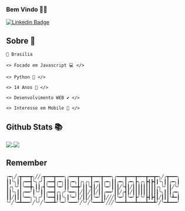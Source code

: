### Bem Vindo 👨‍💻

<a href="https://www.linkedin.com/in/destr00/" rel="nofollow"><img src="https://camo.githubusercontent.com/4b8f1246b57a4a2580e30b26bec08d4b471a7e22cf8d82d782b8b467e1b0396b/68747470733a2f2f696d672e736869656c64732e696f2f62616467652f2d4c696e6b6564496e2d626c75653f7374796c653d666c61742d737175617265266c6f676f3d4c696e6b6564696e266c6f676f436f6c6f723d7768697465266c696e6b3d68747470733a2f2f7777772e6c696e6b6564696e2e636f6d2f696e2f6775737461766f6162656c31302f" alt="Linkedin Badge" data-canonical-src="https://img.shields.io/badge/-LinkedIn-blue?style=flat-square&amp;logo=Linkedin&amp;logoColor=white&amp;link=https://www.linkedin.com/in/destr00/" style="max-width:100%;"></a>

## Sobre 🤔

    📍 Brasilia
     
    <> Focado em Javascript 💻 </>
    
    <> Python 📌 </>
    
    <> 14 Anos 💯 </>
    
    <> Desenvolvimento WEB ✔️ </>
    
    <> Interesse em Mobile 📱 </>
    
## Github Stats 📚

<a href="https://github.com/anuraghazra/github-readme-stats">
  <img align="center" src="https://github-readme-stats.vercel.app/api?username=chapadox&show_icons=true&theme=tokyonight" />
</a>
<a href="https://github.com/anuraghazra/convoychat">
  <img align="center" src="https://github-readme-stats.vercel.app/api/top-langs/?username=chapadox&layout=demo" />
</a>



## Remember

    
    ╭━╮╱╭┳━━━┳╮╱╱╭┳━━━┳━━━╮╭━━━┳━━━━┳━━━┳━━━╮╭━━━┳━━━┳━━━┳━━┳━╮╱╭┳━━━╮
    ┃┃╰╮┃┃╭━━┫╰╮╭╯┃╭━━┫╭━╮┃┃╭━╮┃╭╮╭╮┃╭━╮┃╭━╮┃┃╭━╮┃╭━╮┣╮╭╮┣┫┣┫┃╰╮┃┃╭━╮┃
    ┃╭╮╰╯┃╰━━╋╮┃┃╭┫╰━━┫╰━╯┃┃╰━━╋╯┃┃╰┫┃╱┃┃╰━╯┃┃┃╱╰┫┃╱┃┃┃┃┃┃┃┃┃╭╮╰╯┃┃╱╰╯
    ┃┃╰╮┃┃╭━━╯┃╰╯┃┃╭━━┫╭╮╭╯╰━━╮┃╱┃┃╱┃┃╱┃┃╭━━╯┃┃╱╭┫┃╱┃┃┃┃┃┃┃┃┃┃╰╮┃┃┃╭━╮
    ┃┃╱┃┃┃╰━━╮╰╮╭╯┃╰━━┫┃┃╰╮┃╰━╯┃╱┃┃╱┃╰━╯┃┃╱╱╱┃╰━╯┃╰━╯┣╯╰╯┣┫┣┫┃╱┃┃┃╰┻━┃
    ╰╯╱╰━┻━━━╯╱╰╯╱╰━━━┻╯╰━╯╰━━━╯╱╰╯╱╰━━━┻╯╱╱╱╰━━━┻━━━┻━━━┻━━┻╯╱╰━┻━━━╯
